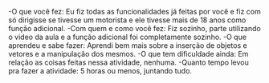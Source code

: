 -O que você fez:
Eu fiz todas as funcionalidades já feitas por você e fiz com só dirigisse se tivesse um motorista e ele tivesse mais de 18 anos
como função adicional.
-Com quem e como você fez:
Fiz sozinho, parte utilizando o video da aula e a função adicional foi completamente sozinho.
-O que aprendeu e sabe fazer:
Aprendi bem mais sobre a inserção de objetos e vetores e a manipulação dos mesmos.
-O que tem dificuldade ainda:
Em relação as coisas feitas nessa atividade, nenhuma.
-Quanto tempo levou pra fazer a atividade:
5 horas ou menos, juntando tudo.
